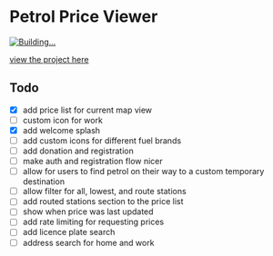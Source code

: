 # Petrol Price Viewer

[![Building...](https://github.com/connorturlan/petrol-price-viewer/actions/workflows/deploy-react.yml/badge.svg)](https://github.com/connorturlan/petrol-price-viewer/actions/workflows/deploy-react.yml)

[view the project here](https://connorturlan.github.io/petrol-price-viewer/)

## Todo

- [x] add price list for current map view
- [ ] custom icon for work
- [x] add welcome splash
- [ ] add custom icons for different fuel brands
- [ ] add donation and registration
- [ ] make auth and registration flow nicer
- [ ] allow for users to find petrol on their way to a custom temporary destination
- [ ] allow filter for all, lowest, and route stations
- [ ] add routed stations section to the price list
- [ ] show when price was last updated
- [ ] add rate limiting for requesting prices
- [ ] add licence plate search
- [ ] address search for home and work
